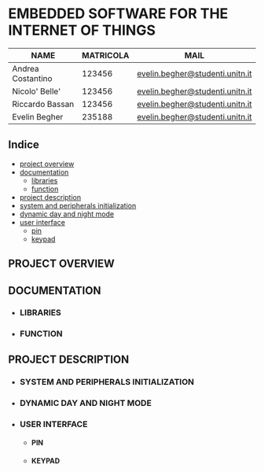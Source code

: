 # EMBEDDED SOFTWARE FOR THE INTERNET OF THINGS 

| NAME               | MATRICOLA | MAIL                                 |
|--------------------|-----------|--------------------------------------|
| Andrea Costantino  | 123456    | evelin.begher@studenti.unitn.it      |
| Nicolo' Belle'     | 123456    | evelin.begher@studenti.unitn.it      |
| Riccardo Bassan    | 123456    | evelin.begher@studenti.unitn.it      |
| Evelin Begher      | 235188    | evelin.begher@studenti.unitn.it      |

## Indice
- [project overview](#project-overview)
- [documentation](#documentation)
  - [libraries](#libraries)
  - [function](#function)
- [project description](#project-description)
- [system and peripherals initialization](#system-and-peripherals-initialization)
- [dynamic day and night mode](#dynamic-day-and-night-mode)
- [user interface](#user-interface)
  - [pin](#pin)
  - [keypad](#keypad)

## PROJECT OVERVIEW
## DOCUMENTATION 
* ### LIBRARIES
* ### FUNCTION
## PROJECT DESCRIPTION
* ### SYSTEM AND PERIPHERALS INITIALIZATION
* ### DYNAMIC DAY AND NIGHT MODE
* ### USER INTERFACE
  * #### PIN
  * #### KEYPAD

